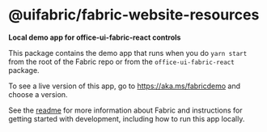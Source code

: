 # @uifabric/fabric-website-resources

**Local demo app for office-ui-fabric-react controls**

This package contains the demo app that runs when you do `yarn start` from the root of the Fabric repo or from the `office-ui-fabric-react` package.

To see a live version of this app, go to https://aka.ms/fabricdemo and choose a version.

See the [readme](https://github.com/OfficeDev/office-ui-fabric-react) for more information about Fabric and instructions for getting started with development, including how to run this app locally.
